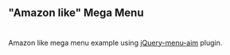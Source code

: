 ## "Amazon like" Mega Menu
#
Amazon like mega menu example using <a href="https://github.com/kamens/jQuery-menu-aim">jQuery-menu-aim</a> plugin.